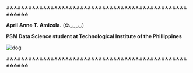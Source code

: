 ⁂⁂⁂⁂⁂⁂⁂⁂⁂⁂⁂⁂⁂⁂⁂⁂⁂⁂⁂⁂⁂⁂⁂⁂⁂⁂⁂⁂⁂⁂⁂⁂⁂⁂⁂⁂⁂⁂⁂⁂⁂⁂⁂⁂⁂⁂⁂⁂⁂⁂⁂⁂⁂⁂⁂

**April Anne T. Amizola.** (✿◡‿◡)

**PSM Data Science student at Technological Institute of the Phillippines**

![dog](https://github.com/user-attachments/assets/4369e9dd-afdf-4a5c-8adc-8007d7e9227f)

⁂⁂⁂⁂⁂⁂⁂⁂⁂⁂⁂⁂⁂⁂⁂⁂⁂⁂⁂⁂⁂⁂⁂⁂⁂⁂⁂⁂⁂⁂⁂⁂⁂⁂⁂⁂⁂⁂⁂⁂⁂⁂⁂⁂⁂⁂⁂⁂⁂⁂⁂⁂⁂⁂⁂











